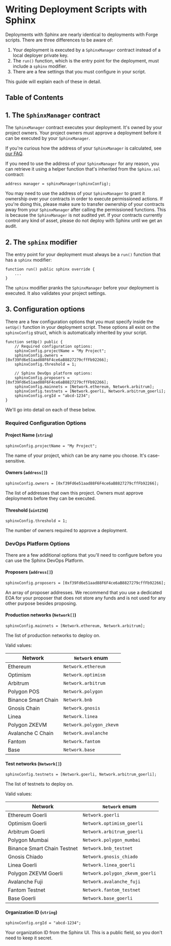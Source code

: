 # Writing Deployment Scripts with Sphinx

Deployments with Sphinx are nearly identical to deployments with Forge scripts. There are three differences to be aware of:
1. Your deployment is executed by a `SphinxManager` contract instead of a local deployer private key.
2. The `run()` function, which is the entry point for the deployment, must include a `sphinx` modifier.
3. There are a few settings that you must configure in your script.

This guide will explain each of these in detail.

## Table of Contents

## 1. The `SphinxManager` contract

The `SphinxManager` contract executes your deployment. It's owned by your project owners. Your project owners must approve a deployment before it can be executed by your `SphinxManager`.

If you're curious how the address of your `SphinxManager` is calculated, see [our FAQ](https://github.com/sphinx-labs/sphinx/blob/develop/docs/faq.md).

If you need to use the address of your `SphinxManager` for any reason, you can retrieve it using a helper function that's inherited from the `Sphinx.sol` contract:

```sol
address manager = sphinxManager(sphinxConfig);
```

You may need to use the address of your `SphinxManager` to grant it ownership over your contracts in order to execute permissioned actions. If you're doing this, please make sure to transfer ownership of your contracts away from your `SphinxManager` after calling the permissioned functions. This is because the `SphinxManager` is not audited yet. If your contracts currently control any kind of asset, please do not deploy with Sphinx until we get an audit.

## 2. The `sphinx` modifier

The entry point for your deployment must always be a `run()` function that has a `sphinx` modifier:

```sol
function run() public sphinx override {
    ...
}
```

The `sphinx` modifier pranks the `SphinxManager` before your deployment is executed. It also validates your project settings.

## 3. Configuration options

There are a few configuration options that you must specify inside the `setUp()` function in your deployment script. These options all exist on the `sphinxConfig` struct, which is automatically inherited by your script.

```sol
function setUp() public {
    // Required configuration options:
    sphinxConfig.projectName = "My Project";
    sphinxConfig.owners = [0xf39Fd6e51aad88F6F4ce6aB8827279cffFb92266];
    sphinxConfig.threshold = 1;

    // Sphinx DevOps platform options:
    sphinxConfig.proposers = [0xf39Fd6e51aad88F6F4ce6aB8827279cffFb92266];
    sphinxConfig.mainnets = [Network.ethereum, Network.arbitrum];
    sphinxConfig.testnets = [Network.goerli, Network.arbitrum_goerli];
    sphinxConfig.orgId = "abcd-1234";
}
```

We'll go into detail on each of these below.

### Required Configuration Options

#### Project Name (`string`)
```
sphinxConfig.projectName = "My Project";
```

The name of your project, which can be any name you choose. It's case-sensitive.

#### Owners (`address[]`)
```
sphinxConfig.owners = [0xf39Fd6e51aad88F6F4ce6aB8827279cffFb92266];
```

The list of addresses that own this project. Owners must approve deployments before they can be executed.

#### Threshold (`uint256`)
```
sphinxConfig.threshold = 1;
```

The number of owners required to approve a deployment.

### DevOps Platform Options
There are a few additional options that you'll need to configure before you can use the Sphinx DevOps Platform.

#### Proposers (`address[]`)

```
sphinxConfig.proposers = [0xf39Fd6e51aad88F6F4ce6aB8827279cffFb92266];
```

An array of proposer addresses. We recommend that you use a dedicated EOA for your proposer that does not store any funds and is not used for any other purpose besides proposing.

#### Production networks (`Network[]`)

```
sphinxConfig.mainnets = [Network.ethereum, Network.arbitrum];
```

The list of production networks to deploy on.

Valid values:

| Network | `Network` enum |
| ----------- | ----------- |
| Ethereum | `Network.ethereum` |
| Optimism | `Network.optimism` |
| Arbitrum | `Network.arbitrum` |
| Polygon POS | `Network.polygon` |
| Binance Smart Chain | `Network.bnb` |
| Gnosis Chain | `Network.gnosis` |
| Linea | `Network.linea` |
| Polygon ZKEVM | `Network.polygon_zkevm` |
| Avalanche C Chain | `Network.avalanche` |
| Fantom | `Network.fantom` |
| Base | `Network.base` |

#### Test networks (`Network[]`)
```
sphinxConfig.testnets = [Network.goerli, Network.arbitrum_goerli];
```

The list of testnets to deploy on.

Valid values:

| Network | `Network` enum |
| ----------- | ----------- |
| Ethereum Goerli | `Network.goerli` |
| Optimism Goerli | `Network.optimism_goerli` |
| Arbitrum Goerli | `Network.arbitrum_goerli` |
| Polygon Mumbai | `Network.polygon_mumbai` |
| Binance Smart Chain Testnet | `Network.bnb_testnet` |
| Gnosis Chiado | `Network.gnosis_chiado` |
| Linea Goerli | `Network.linea_goerli` |
| Polygon ZKEVM Goerli | `Network.polygon_zkevm_goerli` |
| Avalanche Fuji | `Network.avalanche_fuji` |
| Fantom Testnet | `Network.fantom_testnet` |
| Base Goerli | `Network.base_goerli` |

#### Organization ID (`string`)

```
sphinxConfig.orgId = "abcd-1234";
```

Your organization ID from the Sphinx UI. This is a public field, so you don't need to keep it secret.
